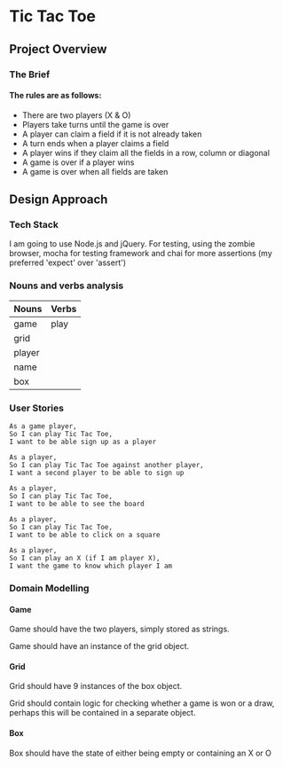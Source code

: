 # Tic Tac Toe

## Project Overview

### The Brief

#### The rules are as follows:

- There are two players (X & O)
- Players take turns until the game is over
- A player can claim a field if it is not already taken
- A turn ends when a player claims a field
- A player wins if they claim all the fields in a row, column or diagonal
- A game is over if a player wins
- A game is over when all fields are taken

## Design Approach

### Tech Stack

I am going to use Node.js and jQuery.
For testing, using the zombie browser, mocha for testing framework and chai for more assertions (my preferred 'expect' over 'assert')

### Nouns and verbs analysis

| Nouns   |   Verbs |
|---------|---------|
|game     | play    |
|grid     |         |
|player   |         |
|name     |         |
|box      |         |


### User Stories


```
As a game player,
So I can play Tic Tac Toe,
I want to be able sign up as a player

As a player,
So I can play Tic Tac Toe against another player,
I want a second player to be able to sign up

As a player,
So I can play Tic Tac Toe,
I want to be able to see the board

As a player,
So I can play Tic Tac Toe, 
I want to be able to click on a square

As a player,
So I can play an X (if I am player X),
I want the game to know which player I am
```


### Domain Modelling

#### Game

Game should have the two players, simply stored as strings.

Game should have an instance of the grid object.

#### Grid

Grid should have 9 instances of the box object.

Grid should contain logic for checking whether a game is won or a draw, perhaps this will be contained in a separate object.

#### Box

Box should have the state of either being empty or containing an X or O